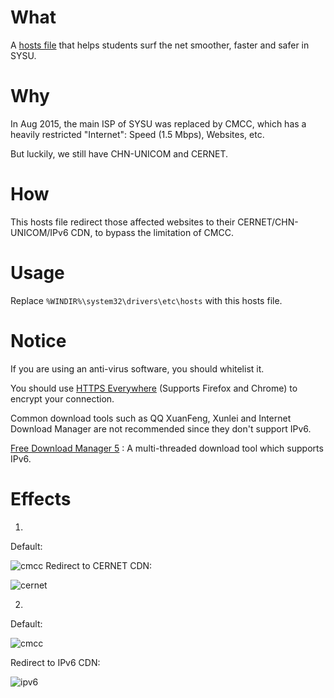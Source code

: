 # What

A [hosts file](https://raw.githubusercontent.com/LGA1150/SYSUv6-hosts/master/hosts) that helps students surf the net smoother, faster and safer in SYSU.

# Why

In Aug 2015, the main ISP of SYSU was replaced by CMCC, which has a heavily restricted "Internet": Speed (1.5 Mbps), Websites, etc. 

But luckily, we still have CHN-UNICOM and CERNET.

# How

This hosts file redirect those affected websites to their CERNET/CHN-UNICOM/IPv6 CDN, to bypass the limitation of CMCC.

# Usage

Replace `%WINDIR%\system32\drivers\etc\hosts` with this hosts file.

# Notice

If you are using an anti-virus software, you should whitelist it.

You should use [HTTPS Everywhere](https://www.eff.org/https-everywhere/) (Supports Firefox and Chrome) to encrypt your connection.

Common download tools such as QQ XuanFeng, Xunlei and Internet Download Manager are not recommended since they don't support IPv6.

[Free Download Manager 5](http://www.freedownloadmanager.org/landing5.htm) : A multi-threaded download tool which supports IPv6.

# Effects
1.

Default:

![cmcc](https://cloud.githubusercontent.com/assets/9155358/11761091/7eae6bae-a0ef-11e5-8818-759a55bce065.PNG)
Redirect to CERNET CDN:

![cernet](https://cloud.githubusercontent.com/assets/9155358/11761092/82ec596a-a0ef-11e5-866c-aa4b8994db16.PNG)

2.

Default:

![cmcc](https://cloud.githubusercontent.com/assets/9155358/11761130/f290c3f4-a0f0-11e5-843b-b59659dee977.PNG)

Redirect to IPv6 CDN:

![ipv6](https://cloud.githubusercontent.com/assets/9155358/11761131/f56fcdc2-a0f0-11e5-8b67-4bce1a5268ea.PNG)
